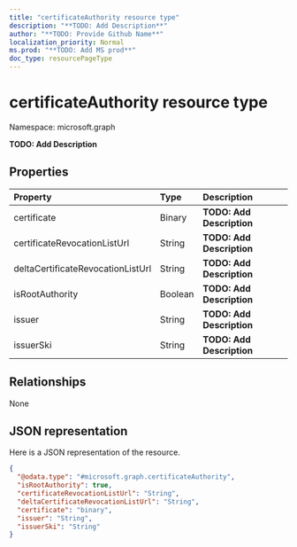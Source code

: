 ```yaml
---
title: "certificateAuthority resource type"
description: "**TODO: Add Description**"
author: "**TODO: Provide Github Name**"
localization_priority: Normal
ms.prod: "**TODO: Add MS prod**"
doc_type: resourcePageType
---
```


# certificateAuthority resource type


Namespace: microsoft.graph

**TODO: Add Description**

## Properties
|Property|Type|Description|
|:---|:---|:---|
|certificate|Binary|**TODO: Add Description**|
|certificateRevocationListUrl|String|**TODO: Add Description**|
|deltaCertificateRevocationListUrl|String|**TODO: Add Description**|
|isRootAuthority|Boolean|**TODO: Add Description**|
|issuer|String|**TODO: Add Description**|
|issuerSki|String|**TODO: Add Description**|

## Relationships
None

## JSON representation
Here is a JSON representation of the resource.
<!-- {
  "blockType": "resource",
  "@odata.type": "microsoft.graph.certificateAuthority"
}
-->
``` json
{
  "@odata.type": "#microsoft.graph.certificateAuthority",
  "isRootAuthority": true,
  "certificateRevocationListUrl": "String",
  "deltaCertificateRevocationListUrl": "String",
  "certificate": "binary",
  "issuer": "String",
  "issuerSki": "String"
}
```


